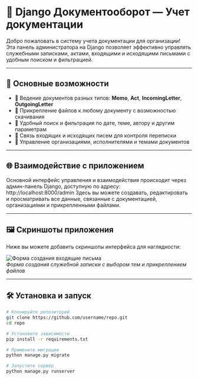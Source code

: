 # 📁 Django Документооборот — Учет документации

Добро пожаловать в систему учета документации для организации!  
Эта панель администратора на Django позволяет эффективно управлять служебными записками, актами, входящими и исходящими письмами с удобным поиском и фильтрацией.

---

## 🚀 Основные возможности

- 📄 Ведение документов разных типов: **Memo**, **Act**, **IncomingLetter**, **OutgoingLetter**  
- 📂 Прикрепление файлов к любому документу с возможностью скачивания  
- 🔎 Удобный поиск и фильтрация по дате, теме, автору и другим параметрам  
- 🔗 Связь входящих и исходящих писем для контроля переписки  
- 👥 Управление организациями, исполнителями и темами документов

---

## 🌐 Взаимодействие с приложением

Основной интерфейс управления и взаимодействия происходит через админ-панель Django, доступную по адресу:  
http://localhost:8000/admin
Здесь вы можете создавать, редактировать и просматривать все данные, связанные с документацией, организациями и прикрепленными файлами.

---

## 🖼 Скриншоты приложения

Ниже вы можете добавить скриншоты интерфейса для наглядности:



![Форма создания входящие письма](<img width="1920" height="942" alt="image" src="https://github.com/user-attachments/assets/e1fd562b-09fa-4371-a9e1-f0217976fff8" />)  
*Форма создания служебной записки с выбором тем и прикреплением файлов*

---

## 🛠 Установка и запуск

```bash
# Клонируйте репозиторий
git clone https://github.com/username/repo.git
cd repo

# Установите зависимости
pip install -r requirements.txt

# Примените миграции
python manage.py migrate

# Запустите сервер
python manage.py runserver
